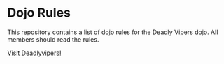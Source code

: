 Dojo Rules
==========

This repository contains a list of dojo rules for the Deadly Vipers dojo.
All members should read the rules.

[Visit Deadlyvipers!](https://github.com/deadlyvipers)


